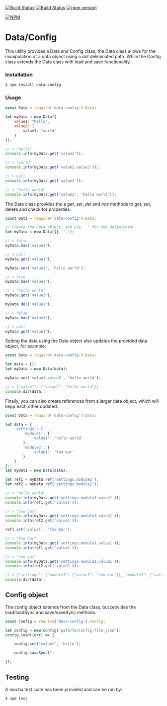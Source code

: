 [![Build Status](https://travis-ci.org/Orgun109uk/data-config.svg)](https://travis-ci.org/Orgun109uk/data-config)
[![Build Status](https://david-dm.org/orgun109uk/data-config.png)](https://david-dm.org/orgun109uk/data-config)
[![npm version](https://badge.fury.io/js/data-config.svg)](http://badge.fury.io/js/data-config)

[![NPM](https://nodei.co/npm/data-config.png?downloads=true&downloadRank=true&stars=true)](https://nodei.co/npm/data-config/)

# Data/Config

This utility provides a Data and Config class, the Data class allows for the manipulation of a data object using a
dot deliminated path. While the Config class extends the Data class with load and save functionality.

### Installation
```sh
$ npm install data-config
```

### Usage
```js
const Data = require('data-config').Data;

let myData = new Data({
    value1: "hello",
    value2: {
        value3: "world"
    }
});

// > "hello"
console.info(myData.get('value1'));

// > "world"
console.info(myData.get('value2.value3'));

// > null
console.info(myData.get('value3'));

// > "hello world"
console.info(myData.get('value3', 'hello world'));

```

The Data class provides the a *get*, *set*, *del* and *has* methods to get, set, delete and check for properties.

```js
const Data = require('data-config').Data;

// Create the Data object, and use '.' for the deliminator.
let myData = new Data({}, '.');

// > false
myData.has('value1');

// > null
myData.get('value1');

myData.set('value1', 'hello world');

// > true
myData.has('value1');

// > "hello world"
myData.get('value1');

myData.del('value1');

// > false
myData.has('value1');

// > null
myData.get('value1');
```

Setting the data using the Data object also updates the provided data object, for example:

```js
const Data = require('data-config').Data;

let data = {};
let myData = new Data(data);

myData.set('value1.value2', 'hello world');

// > {"value1": {"value2": "hello world"}}
console.dir(data);
```

Finally, you can also create references from a larger data object, which will kepp each other updated:

```js
const Data = require('data-config').Data;

let data = {
    'settings': {
        'module1': {
            'value1': 'hello world'
        },
        'module2': {
            'value1': 'foo bar'
        }
    }
};
let myData = new Data(data);

let ref1 = myData.ref('settings.module1');
let ref2 = myData.ref('settings.module2');

// > "hello world"
console.info(myData.get('settings.module1.value1'));
console.info(ref1.get('value1'));

// > "foo bar"
console.info(myData.get('settings.module2.value1'));
console.info(ref2.get('value1'));

ref1.set('value1', 'foo bar');

// > "foo bar"
console.info(myData.get('settings.module1.value1'));
console.info(ref1.get('value1'));

// > "foo bar"
console.info(myData.get('settings.module2.value1'));
console.info(ref2.get('value1'));

// > {"settings": {"module1": {"value1": "foo bar"}}, "module2": {"value1": "foo bar"}}}
console.dir(data);
```

## Config object

The config object extends from the Data class, but provides the load/loadSync and save/saveSync methods.

```js
const Config = require('data-config').Config;

let config = new Config('path/to/config-file.json');
config.load((err) => {

    config.set('value1', 'hello');

    config.saveSync();

});
```

## Testing
A mocha test suite has been provided and can be run by:
```sh
$ npm test
```